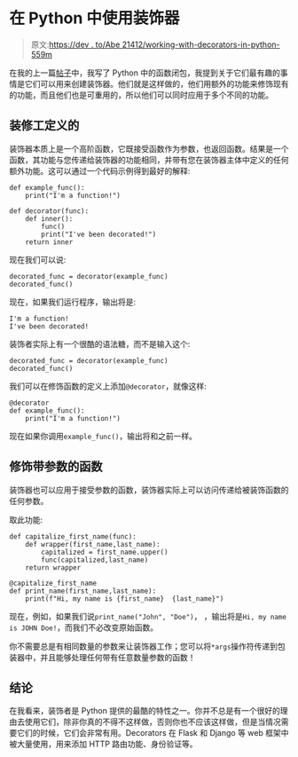 # 在 Python 中使用装饰器

> 原文:[https://dev . to/Abe 21412/working-with-decorators-in-python-559m](https://dev.to/abe21412/working-with-decorators-in-python-559m)

在我的上一篇[帖子](https://dev.to/abe21412/understanding-functional-closures-4la8)中，我写了 Python 中的函数闭包，我提到关于它们最有趣的事情是它们可以用来创建装饰器。他们就是这样做的，他们用额外的功能来修饰现有的功能，而且他们也是可重用的，所以他们可以同时应用于多个不同的功能。

## [](#decorators-defined)**装修工定义的**

装饰器本质上是一个高阶函数，它既接受函数作为参数，也返回函数。结果是一个函数，其功能与您传递给装饰器的功能相同，并带有您在装饰器主体中定义的任何额外功能。这可以通过一个代码示例得到最好的解释:

```
def example_func():
    print("I'm a function!")

def decorator(func):
    def inner():
        func()
        print("I've been decorated!")
    return inner 
```

现在我们可以说:

```
decorated_func = decorator(example_func)
decorated_func() 
```

现在，如果我们运行程序，输出将是:

```
I'm a function!
I've been decorated! 
```

装饰者实际上有一个很酷的语法糖，而不是输入这个:

```
decorated_func = decorator(example_func)
decorated_func() 
```

我们可以在修饰函数的定义上添加`@decorator`，就像这样:

```
@decorator
def example_func():
    print("I'm a function!") 
```

现在如果你调用`example_func()`，输出将和之前一样。

## [](#decorating-a-function-that-takes-arguments)修饰带参数的函数

装饰器也可以应用于接受参数的函数，装饰器实际上可以访问传递给被装饰函数的任何参数。

取此功能:

```
def capitalize_first_name(func):
    def wrapper(first_name,last_name):
        capitalized = first_name.upper()
        func(capitalized,last_name)
    return wrapper

@capitalize_first_name
def print_name(first_name,last_name):
    print(f"Hi, my name is {first_name}  {last_name}") 
```

现在，例如，如果我们说`print_name("John", "Doe")`，
，输出将是`Hi, my name is JOHN Doe!`，而我们不必改变原始函数。

你不需要总是有相同数量的参数来让装饰器工作；您可以将`*args`操作符传递到包装器中，并且能够处理任何带有任意数量参数的函数！

## [](#conclusion)结论

在我看来，装饰者是 Python 提供的最酷的特性之一。你并不总是有一个很好的理由去使用它们，除非你真的不得不这样做，否则你也不应该这样做，但是当情况需要它们的时候，它们会非常有用。Decorators 在 Flask 和 Django 等 web 框架中被大量使用，用来添加 HTTP 路由功能、身份验证等。